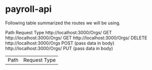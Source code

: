 # payroll-api

Following table summarized the routes we will be using.

<table>
<row>
	<td>Path</td>
	<td>Request Type</td>
</row>

Path								Request Type
http://localhost:3000/Orgs/			GET
http://localhost:3000/Orgs/<did>	GET
http://localhost:3000/Orgs/<did>	DELETE
http://localhost:3000/Orgs			POST (pass data in body)
http://localhost:3000/Orgs/<did>	PUT (pass data in body)